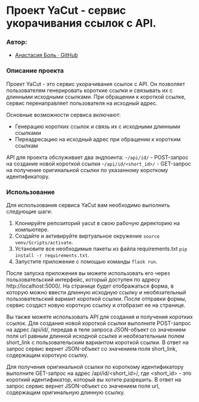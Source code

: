 # Проект YaCut - сервис укорачивания ссылок с API.

### Автор:

- [Анастасия Боль · GitHub](https://github.com/nrthbnd)

### Описание проекта
Проект YaCut - это сервис укорачивания ссылок с API.
Он позволяет пользователям генерировать короткие ссылки и связывать
их с длинными исходными ссылками. При обращении к короткой ссылке,
сервис перенаправляет пользователя на исходный адрес.

Основные возможности сервиса включают:
- Генерацию коротких ссылок и связь их с исходными длинными ссылками
- Переадресацию на исходный адрес при обращении к коротким ссылкам

API для проекта обслуживает два эндпоинта:
-`/api/id/` - POST-запрос на создание новой короткой ссылки
-`/api/id/<short_id>/` - GET-запрос на получение оригинальной ссылки
по указанному короткому идентификатору.

### Использование
Для использования сервиса YaCut вам необходимо выполнить следующие шаги:

1. Клонируйте репозиторий yacut в свою рабочую директорию на компьютере.
2. Создайте и активируйте виртуальное окружение `source venv/Scripts/activate`.
3. Установите все необходимые пакеты из файла requirements.txt
    `pip install -r requirements.txt`.
4. Запустите приложение с помощью команды `flask run`.

После запуска приложения вы можете использовать его через пользовательский интерфейс,
который доступен по адресу http://localhost:5000/. На странице будет отображаться
форма, в которую можно ввести длинную исходную ссылку и необязательный пользовательский
вариант короткой ссылки. После отправки формы, сервис создаст новую короткую ссылку
и отобразит ее на странице.

Вы также можете использовать API для создания и получения коротких ссылок.
Для создания новой короткой ссылки выполните POST-запрос на адрес /api/id/, передав
в теле запроса JSON-объект со значением поля url равным длинной исходной ссылке
и необязательным полем short_link с пользовательским вариантом короткой ссылки.
В ответ на запрос сервис вернет JSON-объект со значением поля short_link,
содержащим короткую ссылку.

Для получения оригинальной ссылки по короткому идентификатору выполните GET-запрос
на адрес /api/id/<short_id>/, где <short_id> - это короткий идентификатор, который
вы хотите разрешить. В ответ на запрос сервис вернет JSON-объект со значением
поля url, содержащим оригинальную длинную ссылку.